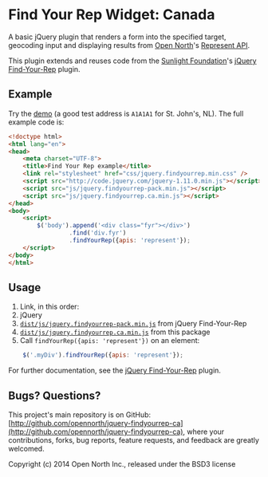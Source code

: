 # Find Your Rep Widget: Canada

A basic jQuery plugin that renders a form into the specified target, geocoding input and displaying results from [Open North](http://opennorth.ca/)'s [Represent API](http://represent.opennorth.ca/).

This plugin extends and reuses code from the [Sunlight Foundation](https://sunlightfoundation.com/)'s [jQuery Find-Your-Rep](https://github.com/sunlightlabs/jquery-findyourrep) plugin.

## Example

Try the [demo](http://opennorth.github.io/jquery-findyourrep-ca/) (a good test address is `A1A1A1` for St. John's, NL). The full example code is:

```html
<!doctype html>
<html lang="en">
<head>
    <meta charset="UTF-8">
    <title>Find Your Rep example</title>
    <link rel="stylesheet" href="css/jquery.findyourrep.min.css" />
    <script src="http://code.jquery.com/jquery-1.11.0.min.js"></script>
    <script src="js/jquery.findyourrep-pack.min.js"></script>
    <script src="js/jquery.findyourrep.ca.min.js"></script>
</head>
<body>
    <script>
        $('body').append('<div class="fyr"></div>')
                 .find('div.fyr')
                 .findYourRep({apis: 'represent'});
    </script>
</body>
</html>
```

## Usage

1. Link, in this order:
  1. jQuery
  1. [`dist/js/jquery.findyourrep-pack.min.js`](https://raw.githubusercontent.com/sunlightlabs/jquery-findyourrep/master/dist/js/jquery.findyourrep-pack.min.js) from jQuery Find-Your-Rep
  1. [`dist/js/jquery.findyourrep.ca.min.js`](https://raw.githubusercontent.com/opennorth/jquery-findyourrep-ca/master/dist/js/jquery.findyourrep.ca.min.js) from this package
1. Call `findYourRep({apis: 'represent'})` on an element:

```javascript
    $('.myDiv').findYourRep({apis: 'represent'});
```

For further documentation, see the [jQuery Find-Your-Rep](https://github.com/sunlightlabs/jquery-findyourrep#readme) plugin.

## Bugs? Questions?

This project's main repository is on GitHub: [http://github.com/opennorth/jquery-findyourrep-ca](http://github.com/opennorth/jquery-findyourrep-ca), where your contributions, forks, bug reports, feature requests, and feedback are greatly welcomed.

Copyright (c) 2014 Open North Inc., released under the BSD3 license
